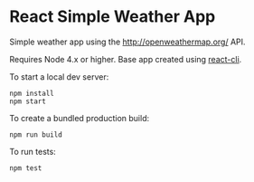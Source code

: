 # React Simple Weather App
Simple weather app using the http://openweathermap.org/ API.

Requires Node 4.x or higher. Base app created using [react-cli](https://github.com/facebookincubator/create-react-app).

To start a local dev server:
```
npm install
npm start
```

To create a bundled production build:
```
npm run build
```

To run tests:
```
npm test
```